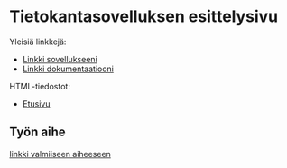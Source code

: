 # Tietokantasovelluksen esittelysivu

Yleisiä linkkejä:

* [Linkki sovellukseeni](https://tsoha-muistilista.herokuapp.com/)
* [Linkki dokumentaatiooni](https://github.com/massakeisari/MuistilistaTSOHA-tyo/blob/master/doc/dokumentaatio.pdf)

HTML-tiedostot:

* [Etusivu]()

## Työn aihe

[linkki valmiiseen aiheeseen](http://advancedkittenry.github.io/suunnittelu_ja_tyoymparisto/aiheet/Muistilista.html)
